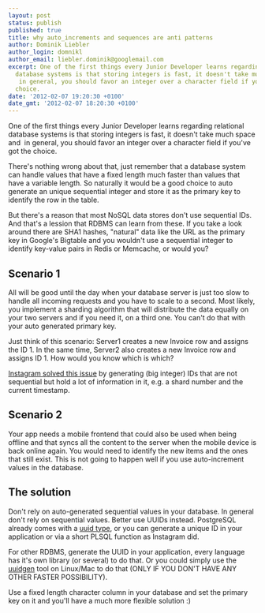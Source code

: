 ```yaml
---
layout: post
status: publish
published: true
title: why auto_increments and sequences are anti patterns
author: Dominik Liebler
author_login: domnikl
author_email: liebler.dominik@googlemail.com
excerpt: One of the first things every Junior Developer learns regarding relational
  database systems is that storing integers is fast, it doesn't take much space and
   in general, you should favor an integer over a character field if you've got the
  choice.
date: '2012-02-07 19:20:30 +0100'
date_gmt: '2012-02-07 18:20:30 +0100'
---
```

<p>One of the first things every Junior Developer learns regarding relational database systems is that storing integers is fast, it doesn't take much space and  in general, you should favor an integer over a character field if you've got the choice.<a id="more"></a><a id="more-328"></a></p>
<p>There's nothing wrong about that, just remember that a database system can handle values that have a fixed length much faster than values that have a variable length. So naturally it would be a good choice to auto generate an unique sequential integer and store it as the primary key to identify the row in the table.</p>
<p>But there's a reason that most NoSQL data stores don't use sequential IDs. And that's a lession that RDBMS can learn from these. If you take a look around there are SHA1 hashes, "natural" data like the URL as the primary key in Google's Bigtable and you wouldn't use a sequential integer to identify key-value pairs in Redis or Memcache, or would you?</p>
<h2>Scenario 1</h2>
<p>All will be good until the day when your database server is just too slow to handle all incoming requests and you have to scale to a second. Most likely, you implement a sharding algorithm that will distribute the data equally on your two servers and if you need it, on a third one. You can't do that with your auto generated primary key.</p>
<p>Just think of this scenario: Server1 creates a new Invoice row and assigns the ID 1. In the same time, Server2 also creates a new Invoice row and assigns ID 1. How would you know which is which?</p>
<p><a href="http://instagram-engineering.tumblr.com/post/10853187575/sharding-ids-at-instagram" target="_blank">Instagram solved this issue</a> by generating (big integer) IDs that are not sequential but hold a lot of information in it, e.g. a shard number and the current timestamp.</p>
<h2>Scenario 2</h2>
<p>Your app needs a mobile frontend that could also be used when being offline and that syncs all the content to the server when the mobile device is back online again. You would need to identify the new items and the ones that still exist. This is not going to happen well if you use auto-increment values in the database.</p>
<h2>The solution</h2>
<p>Don't rely on auto-generated sequential values in your database. In general don't rely on sequential values. Better use UUIDs instead. PostgreSQL already comes with a <a href="http://www.postgresql.org/docs/9.1/static/datatype-uuid.html" target="_blank">uuid type</a>, or you can generate a unique ID in your application or via a short PLSQL function as Instagram did.</p>
<p>For other RDBMS, generate the UUID in your application, every language has it's own library (or several) to do that. Or you could simply use the <a title="man 1 uuidgen" href="http://manpages.sgvulcan.com/uuidgen.1.php" target="_blank">uuidgen</a> tool on Linux/Mac to do that (ONLY IF YOU DON'T HAVE ANY OTHER FASTER POSSIBILITY).</p>
<p>Use a fixed length character column in your database and set the primary key on it and you'll have a much more flexible solution :)</p>
